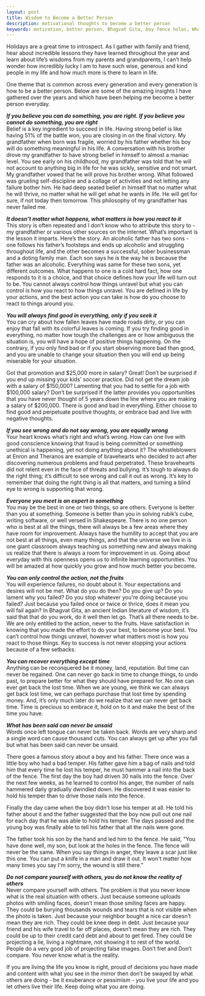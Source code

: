 ```yaml
---
layout: post
title: Wisdom to Become a Better Person
description: motivational thoughts to become a better person
keywords: motivation, better person, Bhagvat Gita, boy fence holes, What has been said can never be unsaid, You will always find good in everything, You can only control the action, not the fruits, how to overcome failures, how to overcome rejections, how to be a better person, how to win friends
---
```


Holidays are a great time to introspect. As I gather with family and friend, hear about incredible lessons they have learned throughout the year and learn about life’s wisdoms from my parents and grandparents, I can’t help wonder how incredibly lucky I am to have such wise, generous and kind people in my life and how much more is there to learn in life.

One theme that is common across every generation and every generation is how to be a better person. Below are some of the amazing insights I have gathered over the years and which have been helping me become a better person everyday.

**_If you believe you can do something, you are right. If you believe you cannot do something, you are right_**  
Belief is a key ingredient to succeed in life. Having strong belief is like having 51% of the battle won, you are closing in on the final victory. My grandfather when born was fragile, worried by his father whether his boy will do something meaningful in his life. A conversation with his brother drove my grandfather to have strong belief in himself to almost a maniac level. You see early on his childhood, my grandfather was told that he will not account to anything big in life for he was sickly, sensitive and not smart. My grandfather vowed that he will prove his brother wrong. What followed was grueling self-discipline and a collage of activities and not letting any failure bother him. He had deep seated belief in himself that no matter what he will thrive, no matter what he will get what he wants in life. He will get for sure, if not today then tomorrow. This philosophy of my grandfather has never failed me.

**_It doesn’t matter what happens, what matters is how you react to it_**  
This story is often repeated and I don’t know who to attribute this story to - my grandfather or various other sources on the internet. What’s important is the lesson it imparts. Here’s the story. An alcoholic father has two sons - one follows his father’s footsteps and ends up alcoholic and struggling throughout life, and the other becomes a successful, sober businessman and a doting family man. Each son says he is the way he is because the father was an alcoholic. Everything was same for these two sons, yet different outcomes. What happens to one is a cold hard fact, how one responds to it is a choice, and that choice defines how your life will turn out to be. You cannot always control how things unravel but what you can control is how you react to how things unravel. You are defined in life by your actions, and the best action you can take is how do you choose to react to things around you.

**_You will always find good in everything, only if you seek it_**  
You can cry about how fallen leaves have made roads dirty, or you can enjoy that fall with its colorful leaves is coming. If you try finding good in everything, no matter how tough the challenges are or how ambiguous the situation is, you will have a hope of positive things happening. On the contrary, if you only find bad or if you start observing more bad than good, and you are unable to change your situation then you will end up being miserable for your situation.

Got that promotion and $25,000 more in salary? Great! Don’t be surprised if you end up missing your kids’ soccer practice. Did not get the dream job with a salary of $150,000? Lamenting that you had to settle for a job with $100,000 salary? Don’t be surprised if the latter provides you opportunities that you have never thought of 5 years down the line where you are making a salary of $200,000. There is good and bad in everything. Either choose to find good and perpetuate positive thoughts, or embrace bad and live with negative thoughts.

**_If you see wrong and do not say wrong, you are equally wrong_**  
Your heart knows what’s right and what’s wrong. How can one live with good conscience knowing that fraud is being committed or something unethical is happening, yet not doing anything about it? The whistleblowers at Enron and Theranos are example of bravehearts who decided to act after discovering numerous problems and fraud perpetrated. These bravehearts did not relent even in the face of threats and bullying. It’s tough to always do the right thing; it’s difficult to see wrong and call it out as wrong. It’s key to remember that doing the right thing is all that matters, and turning a blind eye to wrong is supporting that wrong.

**_Everyone you meet is an expert in something_**  
You may be the best in one or two things, so are others. Everyone is better than you at something. Someone is better than you in solving rubik’s cube, writing software, or well versed in Shakespeare. There is no one person who is best at all the things, there will always be a few areas where they have room for improvement. Always have the humility to accept that you are not best at all things, even many things, and that the universe we live in is one giant classroom always teaching us something new and always making us realize that there is always a room for improvement in us. Going about everyday with this openness opens us to infinite learning opportunities. You will be amazed at how quickly you grow and how much better you become.

**_You can only control the action, not the fruits_**  
You will experience failures, no doubt about it. Your expectations and desires will not be met. What do you do then? Do you give up? Do you lament why you failed? Do you stop whatever you're doing because you failed? Just because you failed once or twice or thrice, does it mean you will fail again? In Bhagvat Gita, an ancient Indian literature of wisdom, it’s said that that do you work, do it well then let go. That’s all there needs to be. We are only entitled to the action, never to the fruits. Have satisfaction in knowing that you made the effort to do your best, to become your best. You can’t control how things unravel, however what matters most is how you react to those things. Key to success is not never stopping your actions because of a few setbacks.

**_You can recover everything except time_**  
Anything can be reconquered be it money, land, reputation. But time can never be regained. One can never go back in time to change things, to undo past, to prepare better for what they should have prepared for. No one can ever get back the lost time. When we are young, we think we can always get back lost time, we can perhaps purchase that lost time by spending money. And, it’s only much later do we realize that we can never get back time. Time is precious so embrace it, hold on to it and make the best of the time you have.

**_What has been said can never be unsaid_**  
Words once left tongue can never be taken back. Words are very sharp and a single word can cause thousand cuts. You can always get up after you fall but what has been said can never be unsaid.

There goes a famous story about a boy and his father. There once was a little boy who had a bad temper. His father gave him a bag of nails and told him that every time he lost his temper, he must hammer a nail into the back of the fence. The first day the boy had driven 30 nails into the fence. Over the next few weeks, as he learned to control his anger, the number of nails hammered daily gradually dwindled down. He discovered it was easier to hold his temper than to drive those nails into the fence.

Finally the day came when the boy didn't lose his temper at all. He told his father about it and the father suggested that the boy now pull out one nail for each day that he was able to hold his temper. The days passed and the young boy was finally able to tell his father that all the nails were gone.

The father took his son by the hand and led him to the fence. He said, "You have done well, my son, but look at the holes in the fence. The fence will never be the same. When you say things in anger, they leave a scar just like this one. You can put a knife in a man and draw it out. It won't matter how many times you say I'm sorry, the wound is still there."

**_Do not compare yourself with others, you do not know the reality of others_**  
Never compare yourself with others. The problem is that you never know what is the real situation with others. Just because someone uploads photos with smiling faces, doesn’t mean those smiling faces are happy. They could be burying thousands wounds and tears that is not visible when the photo is taken. Just because your neighbor bought a nice car doesn’t mean they are rich. They could be knee deep in debt. Just because your friend and his wife travel to far off places, doesn’t mean they are rich. They could be up to their credit card debt and about to get fired. They could be projecting a lie, living a nightmare, not showing it to rest of the world. People do a very good job of projecting false images. Don’t fret and Don’t compare. You never know what is the reality.

If you are living the life you know is right, proud of decisions you have made and content with what you see in the mirror then don’t be swayed by what others are doing - be it exuberance or pessimism - you live your life and you let others live their life. Keep doing what you are doing.
